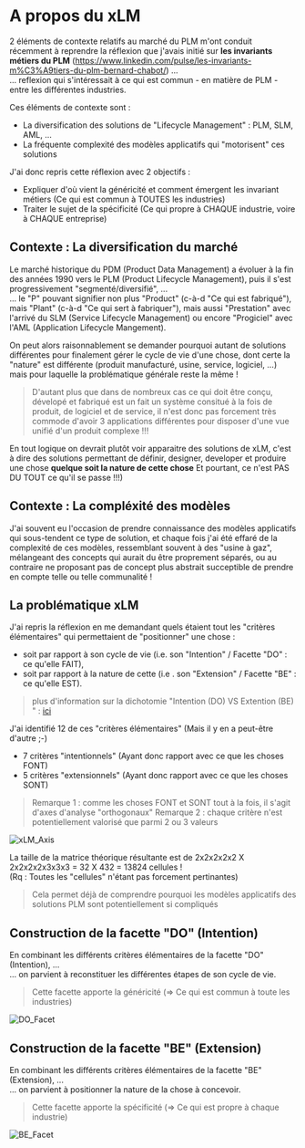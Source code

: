 # A propos du xLM

2 éléments de contexte relatifs au marché du PLM m'ont conduit récemment à reprendre la réflexion que j'avais initié sur __les invariants métiers du PLM__ (https://www.linkedin.com/pulse/les-invariants-m%C3%A9tiers-du-plm-bernard-chabot/) ...   
... reflexion qui s'intéressait à ce qui est commun - en matière de PLM - entre les différentes industries. 

Ces éléments de contexte sont :
* La diversification des solutions de "Lifecycle Management" : PLM, SLM, AML, ...   
* La fréquente complexité des modèles applicatifs qui "motorisent" ces solutions

J'ai donc repris cette réflexion avec 2 objectifs :
* Expliquer d'où vient la généricité et comment émergent les invariant métiers (Ce qui est commun à TOUTES les industries)
* Traiter le sujet de la spécificité (Ce qui propre à CHAQUE industrie, voire à CHAQUE entreprise)

## Contexte : La diversification du marché
Le marché historique du PDM (Product Data Management) a évoluer à la fin des années 1990 vers le PLM (Product Lifecycle Management), puis il s'est progressivement "segmenté/diversifié",  ...   
... le "P" pouvant signifier non plus "Product" (c-à-d "Ce qui est fabriqué"), mais "Plant" (c-à-d "Ce qui sert à fabriquer"), mais aussi "Prestation" avec l'arrivé du SLM (Service Lifecycle Management) ou encore "Progiciel" avec l'AML (Application Lifecycle Mangement).   

On peut alors raisonnablement se demander pourquoi autant de solutions différentes pour finalement gérer le cycle de vie d'une chose, dont certe la "nature" est différente (produit manufacturé, usine, service, logiciel, ...) mais pour laquelle la problématique générale reste la même !
> D'autant plus que dans de nombreux cas ce qui doit être conçu, dévelopé et fabriqué est un fait un système consitué à la fois de produit, de logiciel et de service, il n'est donc pas forcement très commode d'avoir 3 applications différentes pour disposer d'une vue unifié d'un produit complexe !!!

En tout logique on devrait plutôt voir apparaitre des solutions de xLM, c'est à dire des solutions permettant de définir, designer, developer et produire une chose __quelque soit la nature de cette chose__
Et pourtant, ce n'est PAS DU TOUT ce qu'il se passe !!!)
  
  
## Contexte : La compléxité des modèles
J'ai souvent eu l'occasion de prendre connaissance des modèles applicatifs qui sous-tendent ce type de solution, et chaque fois j'ai été effaré de la complexité de ces modèles, ressemblant souvent à des "usine à gaz", mélangeant des concepts qui aurait du être proprement séparés, ou au contraire ne proposant pas de concept plus abstrait succeptible de prendre en compte telle ou telle communalité ! 

## La problématique xLM
J'ai repris la réflexion en me demandant quels étaient tout les "critères élémentaires" qui permettaient de "positionner" une chose :   
* soit par rapport à son cycle de vie (i.e. son "Intention" / Facette "DO" : ce qu'elle FAIT),  
* soit par rapport à la nature de cette <Chose> (i.e . son "Extension" / Facette "BE" : ce qu'elle EST). 
  
> plus d'information sur la dichotomie "Intention (DO) VS Extention (BE) " : <a href="https://github.com/iPlumb3r/EcosystemMapping/blob/master/1_Semantic/About_Intentional_VS_Extensional_Dichotomy_FR.md">ici</a> 

J'ai identifié 12 de ces "critères élémentaires" (Mais il y en a peut-être d'autre ;-)
* 7 critères "intentionnels" (Ayant donc rapport avec ce que les choses FONT)
* 5 critères "extensionnels" (Ayant donc rapport avec ce que les choses SONT)

> Remarque 1 : comme les choses FONT et SONT tout à la fois, il s'agit d'axes d'analyse "orthogonaux"
> Remarque 2 : chaque critère n'est potentiellement valorisé que parmi 2 ou 3 valeurs

![xLM_Axis](https://github.com/iPlumb3r/SEAMLESS/blob/master/Images/xLM_Axis_2020-07-24.png)

La taille de la matrice théorique résultante est de  2x2x2x2x2 X 2x2x2x2x3x3x3 = 32 X 432 = 13824 cellules !    
(Rq : Toutes les "cellules" n'étant pas forcement pertinantes)

> Cela permet déjà de comprendre pourquoi les modèles applicatifs des solutions PLM sont potentiellement si compliqués

## Construction de la facette "DO" (Intention)
En combinant les différents critères élémentaires de la facette "DO" (Intention), ...   
... on parvient à reconstituer les différentes étapes de son cycle de vie.

> Cette facette apporte la généricité (=> Ce qui est commun à toute les industries)

![DO_Facet](https://github.com/iPlumb3r/SEAMLESS/blob/master/Images/xLM_Axis_INT_DeepExplanation_2020-07-23.png)

## Construction de la facette "BE" (Extension)
En combinant les différents critères élémentaires de la facette "BE" (Extension), ...   
... on parvient à positionner la nature de la chose à concevoir.

> Cette facette apporte la spécificité (=> Ce qui est propre à chaque industrie)

![BE_Facet](https://github.com/iPlumb3r/SEAMLESS/blob/master/Images/xLM_Axis_EXT_DeepExplanation_2020-07-24.png)

